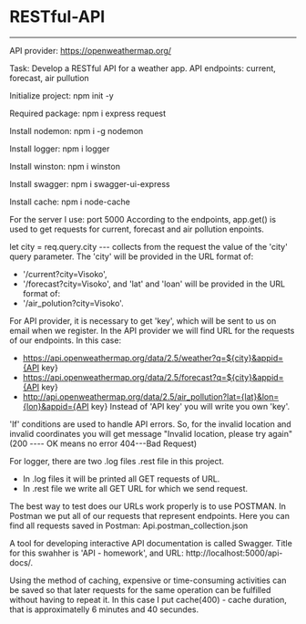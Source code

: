 # RESTful-API

 ----------

API provider: https://openweathermap.org/

Task: Develop a RESTful API for a weather app. 
API endpoints: current, forecast, air pullution 


Initialize project:
npm init -y 

Required package:
npm i express request  

Install nodemon: 
npm i -g nodemon

Install logger:
npm i logger

Install winston:
npm i winston

Install swagger:
npm i swagger-ui-express

Install cache:
npm i node-cache

For the server I use: port 5000
According to the endpoints, app.get() is used to get requests for current, forecast and air pollution enpoints.

let city = req.query.city --- collects from the request the value of the 'city' query parameter. The 'city' will be provided in the URL format of:
- '/current?city=Visoko',
- '/forecast?city=Visoko',
and 'lat' and 'loan' will be provided in the URL format of:
- '/air_polution?city=Visoko'.

For API provider, it is necessary to get 'key', which will be sent to us on email when we register.
In the API provider we will find URL for the requests of our endpoints.
In this case: 
- https://api.openweathermap.org/data/2.5/weather?q=${city}&appid={API key}
- https://api.openweathermap.org/data/2.5/forecast?q=${city}&appid={API key}
- http://api.openweathermap.org/data/2.5/air_pollution?lat={lat}&lon={lon}&appid={API key}
Instead of 'API key' you will write you own 'key'.

'If' conditions are used to handle API errors. So, for the invalid location and invalid coordinates you will get message "Invalid location, please try again"
(200 ---- OK means no error
404---Bad Request)

For logger, there are two .log files .rest file in this project.
- In .log files it will be printed all GET requests of URL.
- In .rest file we write all GET URL for which we send request.

The best way to test does our URLs work properly is to use POSTMAN. In Postman we put all of our requests that represent endpoints.
Here you can find all requests saved in Postman: Api.postman_collection.json

A tool for developing interactive API documentation is called Swagger. Title for this swahher is 'API - homework', and URL: http://localhost:5000/api-docs/. 

Using the method of caching, expensive or time-consuming activities can be saved so that later requests for the same operation can be fulfilled without having to repeat it.
In this case I put cache(400) - cache duration, that is approximatelly 6 minutes and 40 secundes.
